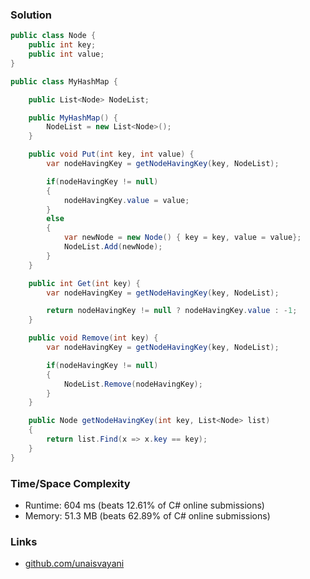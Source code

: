 ### Solution

```c#
public class Node {
    public int key;
    public int value;
}

public class MyHashMap {

    public List<Node> NodeList;

    public MyHashMap() {
        NodeList = new List<Node>();
    }

    public void Put(int key, int value) {
        var nodeHavingKey = getNodeHavingKey(key, NodeList);

        if(nodeHavingKey != null)
        {
            nodeHavingKey.value = value;
        }
        else
        {
            var newNode = new Node() { key = key, value = value};
            NodeList.Add(newNode);
        }
    }

    public int Get(int key) {
        var nodeHavingKey = getNodeHavingKey(key, NodeList);

        return nodeHavingKey != null ? nodeHavingKey.value : -1;
    }

    public void Remove(int key) {
        var nodeHavingKey = getNodeHavingKey(key, NodeList);

        if(nodeHavingKey != null)
        {
            NodeList.Remove(nodeHavingKey);
        }
    }

    public Node getNodeHavingKey(int key, List<Node> list)
    {
        return list.Find(x => x.key == key);
    }
}
```

### Time/Space Complexity

- Runtime: 604 ms (beats 12.61% of C# online submissions)
- Memory: 51.3 MB (beats 62.89% of C# online submissions)

### Links

- [github.com/unaisvayani](https://github.com/unaisvayani)
